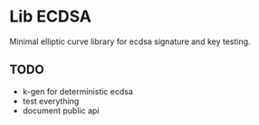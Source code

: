 # Lib ECDSA

Minimal elliptic curve library for ecdsa signature and key testing.

## TODO

- k-gen for deterministic ecdsa
- test everything
- document public api
